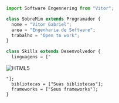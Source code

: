 ```js

import Software Engennering from "Vitor";

class SobreMim extends Programador {
  nome = "Vitor Gabriel";
  area = "Engenharia de Software";
  trabalho = "Open to work";
}

class Skills extends Desenvolvedor {
  linguagens = ["
```
![HTML5](https://img.shields.io/badge/-HTML5-yellow?style=flat-circle&logo=html5)
```
"];
  bibliotecas = ["Suas bibliotecas"];
  frameworks = ["Seus frameworks"];
}

```

<!---  ![HTML5](https://img.shields.io/badge/-HTML5-yellow?style=flat-circle&logo=html5) ![JavaScript](https://img.shields.io/badge/-JavaScript-yellow?style=flat-circle&logo=javascript) ![CSS3](https://img.shields.io/badge/-CSS3-yellow?style=flat-circle&logo=css3) ![Python](https://img.shields.io/badge/-Python-yellow?style=flat-circle&logo=Python)



<!---
VitorGabrieldosSantosG/VitorGabrieldosSantosG is a ✨ special ✨ repository because its `README.md` (this file) appears on your GitHub profile.
You can click the Preview link to take a look at your changes.
--->
